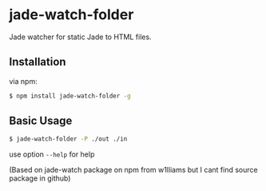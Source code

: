 jade-watch-folder
=================

Jade watcher for static Jade to HTML files.


## Installation

via npm:
```bash
$ npm install jade-watch-folder -g
```

## Basic Usage

```bash
$ jade-watch-folder -P ./out ./in
```
use option ```--help``` for help



(Based on jade-watch package on npm from w1lliams but I cant find source package in github)